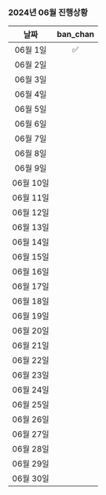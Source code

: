 ### 2024년 06월 진행상황
| 날짜 | ban_chan |
|:---:|:---:|
| 06월 1일 | ✅ |
| 06월 2일 | |
| 06월 3일 | |
| 06월 4일 | |
| 06월 5일 | |
| 06월 6일 | |
| 06월 7일 | |
| 06월 8일 | |
| 06월 9일 | |
| 06월 10일 | |
| 06월 11일 | |
| 06월 12일 | |
| 06월 13일 | |
| 06월 14일 | |
| 06월 15일 | |
| 06월 16일 | |
| 06월 17일 | |
| 06월 18일 | |
| 06월 19일 | |
| 06월 20일 | |
| 06월 21일 | |
| 06월 22일 | |
| 06월 23일 | |
| 06월 24일 | |
| 06월 25일 | |
| 06월 26일 | |
| 06월 27일 | |
| 06월 28일 | |
| 06월 29일 | |
| 06월 30일 | |
